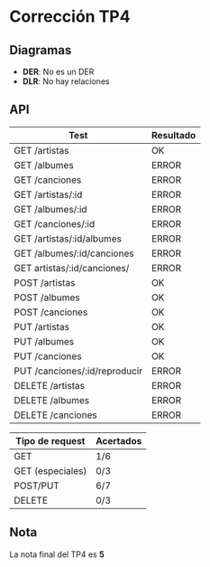 # Corrección TP4

## Diagramas

- **DER**: No es un DER
- **DLR**: No hay relaciones

## API

| Test                          | Resultado |
| ----------------------------- | --------- |
| GET /artistas                 | OK        |
| GET /albumes                  | ERROR     |
| GET /canciones                | ERROR     |
| GET /artistas/:id             | ERROR     |
| GET /albumes/:id              | ERROR     |
| GET /canciones/:id            | ERROR     |
| GET /artistas/:id/albumes     | ERROR     |
| GET /albumes/:id/canciones    | ERROR     |
| GET artistas/:id/canciones/   | ERROR     |
| POST /artistas                | OK        |
| POST /albumes                 | OK        |
| POST /canciones               | OK        |
| PUT /artistas                 | OK        |
| PUT /albumes                  | OK        |
| PUT /canciones                | OK        |
| PUT /canciones/:id/reproducir | ERROR     |
| DELETE /artistas              | ERROR     |
| DELETE /albumes               | ERROR     |
| DELETE /canciones             | ERROR     |

| Tipo de request  | Acertados |
| ---------------- | --------- |
| GET              | 1/6       |
| GET (especiales) | 0/3       |
| POST/PUT         | 6/7       |
| DELETE           | 0/3       |

## Nota

La nota final del TP4 es **5**
